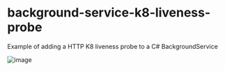 # background-service-k8-liveness-probe
Example of adding a HTTP K8 liveness probe to a C# BackgroundService

![image](https://github.com/user-attachments/assets/a6af3fcc-de7f-4d37-8d16-61b614fa73b3)
